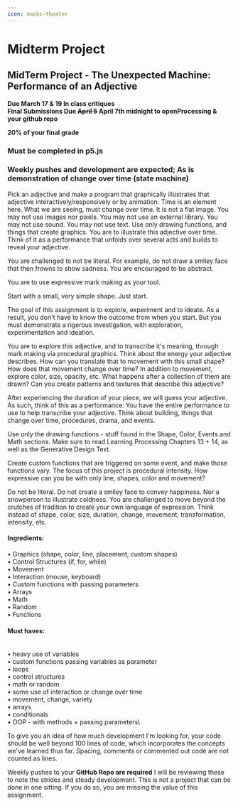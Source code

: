 ```yaml
---
icon: masks-theater
---
```


# Midterm Project

## MidTerm Project - The Unexpected Machine: Performance of an Adjective

**Due March 17 & 19 In class critiques**\
**Final Submissions Due&#x20;**~~**April 5**~~**&#x20; April 7th midnight to openProcessing & your github repo**&#x20;

**20% of your final grade**

### Must be completed in p5.js

### **Weekly pushes and development are expected; As is demonstration of change over time (state machine)**



Pick an adjective and make a program that graphically illustrates that adjective interactively/responsively or by animation. Time is an element here. What we are seeing, must change over time. It is not a flat image. You may not use images nor pixels. You may not use an external library. You may not use sound. You may not use text. Use only drawing functions, and things that create graphics. You are to illustrate this adjective over time. Think of it as a performance that unfolds over several acts and builds to reveal your adjective.

You are challenged to not be literal. For example, do not draw a smiley face that then frowns to show sadness. You are encouraged to be abstract.

You are to use expressive mark making as your tool.

Start with a small, very simple shape. Just start.

The goal of this assignment is to explore, experiment and to ideate. As a result, you don't have to know the outcome from when you start. But you must demonstrate a rigerous investigation, with exploration, experimentation and ideation.

You are to explore this adjective, and to transcribe it's meaning, through mark making via procedural graphics. Think about the energy your adjective describes. How can you translate that to movement with this small shape? How does that movement change over time? In addition to movement, explore color, size, opacity, etc. What happens after a collection of them are drawn? Can you create patterns and textures that describe this adjective?

After experiencing the duration of your piece, we will guess your adjective. As such, think of this as a performance: You have the entire performance to use to help transcribe your adjective. Think about building, things that change over time, procedures, drama, and events.

Use only the drawing functions - stuff found in the Shape, Color, Events and Math sections. Make sure to read Learning Processing Chapters 13 + 14, as well as the Generative Design Text.

Create custom functions that are triggered on some event, and make those functions vary. The focus of this project is procedural intensity. How expressive can you be with only line, shapes, color and movement?

Do not be literal. Do not create a smiley face to convey happiness. Nor a snowperson to illustrate coldness. You are challenged to move beyond the crutches of tradition to create your own language of expression. Think instead of shape, color, size, duration, change, movement, transformation, intensity, etc.

#### Ingredients: 

• Graphics (shape, color, line, placement, custom shapes)\
• Control Structures (if, for, while)\
• Movement\
• Interaction (mouse, keyboard)\
• Custom functions with passing parameters\
• Arrays\
• Math\
• Random\
• Functions

#### Must haves:

\
• heavy use of variables\
• custom functions passing variables as parameter\
• loops\
• control structures\
• math or random\
• some use of interaction or change over time\
• movement, change, variety\
• arrays\
• conditionals\
• OOP - with methods + passing parameters\


To give you an idea of how much development I'm looking for, your code should be well beyond 100 lines of code, which incorporates the concepts we've learned thus far. Spacing, comments or commented out code are not counted as lines.

Weekly pushes to your **GitHub Repo are required** I will be reviewing these to note the strides and steady development. This is not a project that can be done in one sitting. If you do so, you are missing the value of this assignment.

